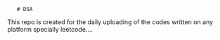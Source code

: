        # DSA
This repo is created for the daily uploading of the codes written on any platform specially leetcode....               
